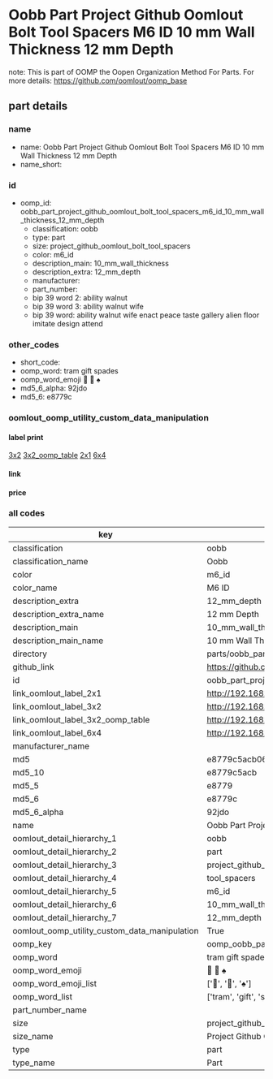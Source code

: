 # Oobb Part Project Github Oomlout Bolt Tool Spacers M6 ID 10 mm Wall Thickness 12 mm Depth  

note: This is part of OOMP the Oopen Organization Method For Parts. For more details: https://github.com/oomlout/oomp_base

##  part details
  







### name
* name: Oobb Part Project Github Oomlout Bolt Tool Spacers M6 ID 10 mm Wall Thickness 12 mm Depth
* name_short: 
### id
* oomp_id: oobb_part_project_github_oomlout_bolt_tool_spacers_m6_id_10_mm_wall_thickness_12_mm_depth
  * classification: oobb
  * type: part
  * size: project_github_oomlout_bolt_tool_spacers
  * color: m6_id
  * description_main: 10_mm_wall_thickness
  * description_extra: 12_mm_depth
  * manufacturer: 
  * part_number: 
  * bip 39 word 2: ability walnut
  * bip 39 word 3: ability walnut wife
  * bip 39 word: ability walnut wife enact peace taste gallery alien floor imitate design attend

### other_codes
* short_code: 
* oomp_word: tram gift spades
* oomp_word_emoji :tram: :gift: :spades:
* md5_6_alpha: 92jdo
* md5_6: e8779c






### oomlout_oomp_utility_custom_data_manipulation
#### label print
[3x2](http://192.168.1.245:1112/?label=oomp%2092jdo)
[3x2_oomp_table](http://192.168.1.108:1112/?label=oomp%2092jdo)
[2x1](http://192.168.1.242:1112/?label=oomp%2092jdo)
[6x4](http://192.168.1.55:1112/?label=oomp%2092jdo)    

#### link

                              

#### price







### all codes 
| key | value |  
| --- | --- |  
| classification | oobb |  
| classification_name | Oobb |  
| color | m6_id |  
| color_name | M6 ID |  
| description_extra | 12_mm_depth |  
| description_extra_name | 12 mm Depth |  
| description_main | 10_mm_wall_thickness |  
| description_main_name | 10 mm Wall Thickness |  
| directory | parts/oobb_part_project_github_oomlout_bolt_tool_spacers_m6_id_10_mm_wall_thickness_12_mm_depth |  
| github_link | https://github.com/oomlout/oomlout_oomp_part_src/tree/main/parts/oobb_part_project_github_oomlout_bolt_tool_spacers_m6_id_10_mm_wall_thickness_12_mm_depth |  
| id | oobb_part_project_github_oomlout_bolt_tool_spacers_m6_id_10_mm_wall_thickness_12_mm_depth |  
| link_oomlout_label_2x1 | http://192.168.1.242:1112/?label=oomp%2092jdo |  
| link_oomlout_label_3x2 | http://192.168.1.245:1112/?label=oomp%2092jdo |  
| link_oomlout_label_3x2_oomp_table | http://192.168.1.108:1112/?label=oomp%2092jdo |  
| link_oomlout_label_6x4 | http://192.168.1.55:1112/?label=oomp%2092jdo |  
| manufacturer_name |  |  
| md5 | e8779c5acb064be378d0e497f5fdb001 |  
| md5_10 | e8779c5acb |  
| md5_5 | e8779 |  
| md5_6 | e8779c |  
| md5_6_alpha | 92jdo |  
| name | Oobb Part Project Github Oomlout Bolt Tool Spacers M6 ID 10 mm Wall Thickness 12 mm Depth |  
| oomlout_detail_hierarchy_1 | oobb |  
| oomlout_detail_hierarchy_2 | part |  
| oomlout_detail_hierarchy_3 | project_github_bolt |  
| oomlout_detail_hierarchy_4 | tool_spacers |  
| oomlout_detail_hierarchy_5 | m6_id |  
| oomlout_detail_hierarchy_6 | 10_mm_wall_thickness |  
| oomlout_detail_hierarchy_7 | 12_mm_depth |  
| oomlout_oomp_utility_custom_data_manipulation | True |  
| oomp_key | oomp_oobb_part_project_github_oomlout_bolt_tool_spacers_m6_id_10_mm_wall_thickness_12_mm_depth |  
| oomp_word | tram gift spades |  
| oomp_word_emoji | :tram: :gift: :spades: |  
| oomp_word_emoji_list | [':tram:', ':gift:', ':spades:'] |  
| oomp_word_list | ['tram', 'gift', 'spades'] |  
| part_number_name |  |  
| size | project_github_oomlout_bolt_tool_spacers |  
| size_name | Project Github Oomlout Bolt Tool Spacers |  
| type | part |  
| type_name | Part |  
